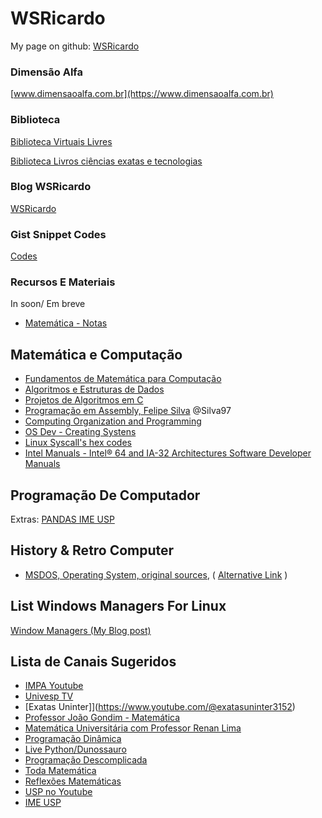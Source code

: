 # WSRicardo

<!--
**wsricardo/wsricardo** is a ✨ _special_ ✨ repository because its `README.md` (this file) appears on your GitHub profile.
Here are some ideas to get you started:
- 🔭 I’m currently working on ...
- 🌱 I’m currently learning ...
- 👯 I’m looking to collaborate on ...
- 🤔 I’m looking for help with ...
- 💬 Ask me about ...
- 📫 How to reach me: ...
- 😄 Pronouns: ...
- ⚡ Fun fact: ...
-->


My page on github: [WSRicardo](https://wsricardo.github.io)

### Dimensão Alfa

[www.dimensaoalfa.com.br](https://www.dimensaoalfa.com.br)


### Biblioteca

[Biblioteca Virtuais Livres](https://wsricardo.blogspot.com/p/biblioteca-virtuais.html)

[Biblioteca Livros ciências exatas e tecnologias](https://wsricardo.blogspot.com/2022/02/biblioteca-exatec-livros-gratuitos-em.html)

### Blog WSRicardo

[WSRicardo](https://wsricardo.blogspot.com)

### Gist Snippet Codes

[Codes](https://gist.github.com/wsricardo)

### Recursos E Materiais

In soon/ Em breve

* [Matemática - Notas ](https://github.com/wsricardo/matematica)

## Matemática e Computação

* [Fundamentos de Matemática para Computação](https://wsricardo.blogspot.com/2023/09/fundamentos-de-matematica-para.html)
* [Algoritmos e Estruturas de Dados](https://algoritmosempython.com.br/)
* [Projetos de Algoritmos em C](https://www.ime.usp.br/~pf/algoritmos/index.html)
* [Programação em Assembly, Felipe Silva](https://mentebinaria.gitbook.io/assembly/) @Silva97
* [Computing Organization and Programming](https://cs.lmu.edu/~ray/classes/sp/)
* [OS Dev - Creating Systens](https://wiki.osdev.org/Main_Page)
* [Linux Syscall's hex codes](https://filippo.io/linux-syscall-table/)
* [Intel Manuals - Intel® 64 and IA-32 Architectures Software Developer Manuals ](https://www.intel.com/content/www/us/en/developer/articles/technical/intel-sdm.html)


## Programação De Computador

Extras: [PANDAS IME USP](https://panda.ime.usp.br/)

## History & Retro Computer

- [MSDOS, Operating System, original sources](https://github.com/microsoft/MS-DOS), ( [Alternative Link](https://github.com/CodesFork/MS-DOS) )


## List Windows Managers For Linux

[Window Managers (My Blog post)](https://wsricardo.blogspot.com/2023/06/gerenciadores-de-janelas-windows.html)


## Lista de Canais Sugeridos

* [IMPA Youtube](https://www.youtube.com/c/impabr)
* [Univesp TV](https://www.youtube.com/user/univesptv)
* [Exatas Uninter]](https://www.youtube.com/@exatasuninter3152)
* [Professor João Gondim - Matemática](https://www.youtube.com/@JoaoGondim)
* [Matemática Universitária com Professor Renan Lima](https://www.youtube.com/@matematicauniversitariaRenan)
* [Programação Dinâmica](https://www.youtube.com/c/Programa%C3%A7%C3%A3oDin%C3%A2mica)
* [Live Python/Dunossauro](https://www.youtube.com/@Dunossauro)
* [Programação Descomplicada](https://www.youtube.com/user/progdescomplicada)
* [Toda Matemática](https://www.youtube.com/c/GustavoViegascurso)
* [Reflexões Matemáticas](https://www.youtube.com/c/Reflex%C3%B5esMatem%C3%A1ticasDrDilbertoJ%C3%BAnior)
* [USP no Youtube](https://www.youtube.com/c/CanalUSP)
* [IME USP](https://www.ime.usp.br/)
